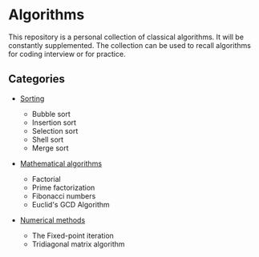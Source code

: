 # Algorithms

This repository is a personal collection of classical algorithms. It will be constantly supplemented. The collection can be used to recall algorithms for coding interview or for practice.

## Categories

* [Sorting](/sorting)
	* Bubble sort
	* Insertion sort
	* Selection sort
	* Shell sort
	* Merge sort

* [Mathematical algorithms](/math)
	* Factorial
	* Prime factorization
	* Fibonacci numbers
	* Euclid's GCD Algorithm

* [Numerical methods](/numerical)
	* The Fixed-point iteration
	* Tridiagonal matrix algorithm

